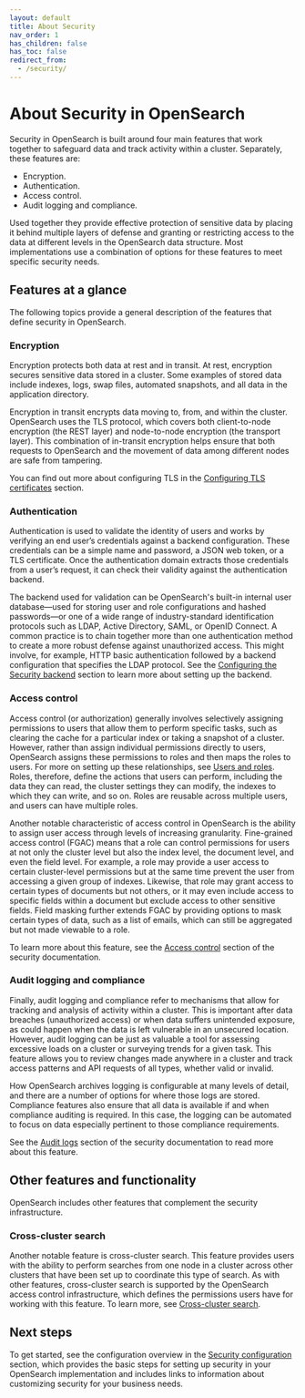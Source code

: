 ```yaml
---
layout: default
title: About Security
nav_order: 1
has_children: false
has_toc: false
redirect_from:
  - /security/
---
```


# About Security in OpenSearch

Security in OpenSearch is built around four main features that work together to safeguard data and track activity within a cluster. Separately, these features are:

* Encryption.
* Authentication.
* Access control.
* Audit logging and compliance.

Used together they provide effective protection of sensitive data by placing it behind multiple layers of defense and granting or restricting access to the data at different levels in the OpenSearch data structure. Most implementations use a combination of options for these features to meet specific security needs.

## Features at a glance

The following topics provide a general description of the features that define security in OpenSearch.

### Encryption

Encryption protects both data at rest and in transit. At rest, encryption secures sensitive data stored in a cluster. Some examples of stored data include indexes, logs, swap files, automated snapshots, and all data in the application directory. 

Encryption in transit encrypts data moving to, from, and within the cluster. OpenSearch uses the TLS protocol, which covers both client-to-node encryption (the REST layer) and node-to-node encryption (the transport layer). This combination of in-transit encryption helps ensure that both requests to OpenSearch and the movement of data among different nodes are safe from tampering.

You can find out more about configuring TLS in the [Configuring TLS certificates]({{site.url}}{{site.baseurl}}/security/configuration/tls/) section.

### Authentication

Authentication is used to validate the identity of users and works by verifying an end user’s credentials against a backend configuration. These credentials can be a simple name and password, a JSON web token, or a TLS certificate. Once the authentication domain extracts those credentials from a user’s request, it can check their validity against the authentication backend.

The backend used for validation can be OpenSearch's built-in internal user database—used for storing user and role configurations and hashed passwords—or one of a wide range of industry-standard identification protocols such as LDAP, Active Directory, SAML, or OpenID Connect. A common practice is to chain together more than one authentication method to create a more robust defense against unauthorized access. This might involve, for example, HTTP basic authentication followed by a backend configuration that specifies the LDAP protocol. See the [Configuring the Security backend]({{site.url}}{{site.baseurl}}/security/configuration/configuration/) section to learn more about setting up the backend.

### Access control

Access control (or authorization) generally involves selectively assigning permissions to users that allow them to perform specific tasks, such as clearing the cache for a particular index or taking a snapshot of a cluster. However, rather than assign individual permissions directly to users, OpenSearch assigns these permissions to roles and then maps the roles to users. For more on setting up these relationships, see [Users and roles]({{site.url}}{{site.baseurl}}/security/access-control/users-roles/). Roles, therefore, define the actions that users can perform, including the data they can read, the cluster settings they can modify, the indexes to which they can write, and so on. Roles are reusable across multiple users, and users can have multiple roles.

Another notable characteristic of access control in OpenSearch is the ability to assign user access through levels of increasing granularity. Fine-grained access control (FGAC) means that a role can control permissions for users at not only the cluster level but also the index level, the document level, and even the field level. For example, a role may provide a user access to certain cluster-level permissions but at the same time prevent the user from accessing a given group of indexes. Likewise, that role may grant access to certain types of documents but not others, or it may even include access to specific fields within a document but exclude access to other sensitive fields. Field masking further extends FGAC by providing options to mask certain types of data, such as a list of emails, which can still be aggregated but not made viewable to a role.

To learn more about this feature, see the [Access control]({{site.url}}{{site.baseurl}}/security/access-control/index/) section of the security documentation.

### Audit logging and compliance

Finally, audit logging and compliance refer to mechanisms that allow for tracking and analysis of activity within a cluster. This is important after data breaches (unauthorized access) or when data suffers unintended exposure, as could happen when the data is left vulnerable in an unsecured location. However, audit logging can be just as valuable a tool for assessing excessive loads on a cluster or surveying trends for a given task. This feature allows you to review changes made anywhere in a cluster and track access patterns and API requests of all types, whether valid or invalid.

How OpenSearch archives logging is configurable at many levels of detail, and there are a number of options for where those logs are stored. Compliance features also ensure that all data is available if and when compliance auditing is required. In this case, the logging can be automated to focus on data especially pertinent to those compliance requirements.

See the [Audit logs]({{site.url}}{{site.baseurl}}/security/audit-logs/index/) section of the security documentation to read more about this feature.

## Other features and functionality

OpenSearch includes other features that complement the security infrastructure.

### Cross-cluster search

Another notable feature is cross-cluster search. This feature provides users with the ability to perform searches from one node in a cluster across other clusters that have been set up to coordinate this type of search. As with other features, cross-cluster search is supported by the OpenSearch access control infrastructure, which defines the permissions users have for working with this feature.
To learn more, see [Cross-cluster search]({{site.url}}{{site.baseurl}}/security/access-control/cross-cluster-search/).

## Next steps

To get started, see the configuration overview in the [Security configuration]({{site.url}}{{site.baseurl}}/security/configuration/index/) section, which provides the basic steps for setting up security in your OpenSearch implementation and includes links to information about customizing security for your business needs.

